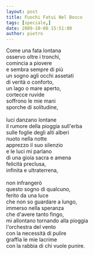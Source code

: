 ```yaml
---
layout: post
title: Fuochi Fatui Nel Bosco
tags: [speciale,]
date: 2009-10-08 15:51:00
author: pietro
---
```

Come una fata lontana<br/>osservo oltre i tronchi,<br/>comincia a piovere<br/>e sembra sempre di più<br/>un sogno agli occhi assetati<br/>di verità o conforto,<br/>un lago o mare aperto,<br/>cortecce ruvide<br/>soffrono le mie mani<br/>sporche di solitudine,<br/><br/>luci danzano lontane<br/>il rumore della pioggia sull'erba<br/>sulle foglie degli alti alberi<br/>nuoto nella notte<br/>apprezzo il suo silenzio<br/>e le luci mi parlano<br/>di una gioia sacra e amena<br/>felicità preclusa,<br/>infinita e ultraterrena,<br/><br/>non infrangerò<br/>questo sogno di qualcuno,<br/>ferito da una luce<br/>che non so guardare a lungo,<br/>immerso nella speranza<br/>che d'avere tanto fingo,<br/>mi allontano tornando alla pioggia<br/>l'orchestra del vento<br/>con la necessità di pulire<br/>graffia le mie lacrime<br/>con la rabbia di chi vuole punire.
